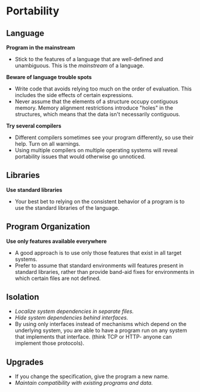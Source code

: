 # Portability

Language
--------

**Program in the mainstream**
* Stick to the features of a language that are well-defined and unambiguous. This is the *mainstream* of a language.

**Beware of language trouble spots**
* Write code that avoids relying too much on the order of evaluation. This includes the side effects
  of certain expressions.
* Never assume that the elements of a structure occupy contiguous memory. Memory alignment restrictions
  introduce "holes" in the structures, which means that the data isn't necessarily contiguous.

**Try several compilers**
* Different compilers sometimes see your program differently, so use their help. Turn on all warnings.
* Using multiple compilers on multiple operating systems will reveal portability issues that would otherwise
  go unnoticed.

Libraries
---------

**Use standard libraries**
* Your best bet to relying on the consistent behavior of a program is to use the standard libraries
  of the language.

Program Organization
--------------------

**Use only features available everywhere**
* A good approach is to use only those features that exist in all target systems.
* Prefer to assume that standard environments will features present in standard libraries,
  rather than provide band-aid fixes for environments in which certain files are not defined.

Isolation
---------
* *Localize system dependencies in separate files.*
* *Hide system dependencies behind interfaces.*
* By using only interfaces instead of mechanisms which depend on the underlying system, you are able to have
  a program run on any system that implements that interface. (think TCP or HTTP- anyone can implement those protocols).

Upgrades
--------
* If you change the specification, give the program a new name.
* *Maintain compatibility with existing programs and data.*

